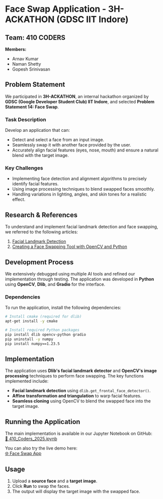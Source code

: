 # Face Swap Application - 3H-ACKATHON (GDSC IIT Indore)  

## Team: 410 CODERS  
**Members:**  
- Arnav Kumar  
- Naman Shetty  
- Gopesh Srinivasan  

## Problem Statement  

We participated in **3H-ACKATHON**, an internal hackathon organized by **GDSC (Google Developer Student Club) IIT Indore**, and selected **Problem Statement 14: Face Swap**.  

### Task Description  
Develop an application that can:  
- Detect and select a face from an input image.  
- Seamlessly swap it with another face provided by the user.  
- Accurately align facial features (eyes, nose, mouth) and ensure a natural blend with the target image.  

### Key Challenges  
- Implementing face detection and alignment algorithms to precisely identify facial features.  
- Using image processing techniques to blend swapped faces smoothly.  
- Handling variations in lighting, angles, and skin tones for a realistic effect.  

## Research & References  
To understand and implement facial landmark detection and face swapping, we referred to the following articles:  
1. [Facial Landmark Detection](https://medium.com/@RiwajNeupane/facial-landmark-detection-a6b3e29eac5b)  
2. [Creating a Face Swapping Tool with OpenCV and Python](https://medium.com/@ccpvyn/creating-a-face-swapping-tool-with-opencv-and-python-4d64fc332de3)  

## Development Process  
We extensively debugged using multiple AI tools and refined our implementation through testing. The application was developed in **Python** using **OpenCV**, **Dlib**, and **Gradio** for the interface.  

### Dependencies  
To run the application, install the following dependencies:  
```bash
# Install cmake (required for dlib)
apt-get install -y cmake

# Install required Python packages
pip install dlib opencv-python gradio
pip uninstall -y numpy
pip install numpy==1.23.5
```

## Implementation  
The application uses **Dlib's facial landmark detector** and **OpenCV's image processing** techniques to perform face swapping. The key functions implemented include:  
- **Facial landmark detection** using `dlib.get_frontal_face_detector()`.  
- **Affine transformation and triangulation** to warp facial features.  
- **Seamless cloning** using OpenCV to blend the swapped face into the target image.  

## Running the Application  
The main implementation is available in our Jupyter Notebook on GitHub:  
[🔗 410_Coders_2025.ipynb](https://github.com/Stonky-Boi/GDSC_Hackathon_410CODERS/blob/main/410_Coders_2025.ipynb)  

You can also try the live demo here:  
[🌐 Face Swap App](https://d4bcc4aadcb4ae815d.gradio.live/)  

## Usage  
1. Upload a **source face** and a **target image**.  
2. Click **Run** to swap the faces.  
3. The output will display the target image with the swapped face.
